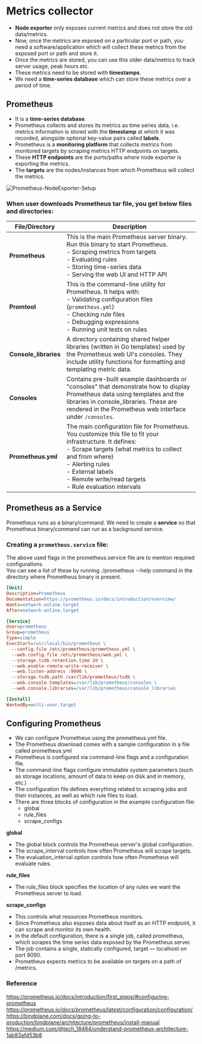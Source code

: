 # Metrics collector

- **Node exporter** only exposes current metrics and does not store the old data/metrics.
- Now, once the metrics are exposed on a particular port or path, you need a software/application which will collect these metrics from the exposed port or path and store it.
- Once the metrics are stored, you can use this older data/metrics to track server usage, peak hours etc.
- These metrics need to be stored with **timestamps**.
- We need a **time-series database** which can store these metrics over a period of time.

  
  

## **Prometheus**

- It is a **time-series database**.
- Prometheus collects and stores its metrics as time series data, i.e. metrics information is stored with the **timestamp** at which it was recorded, alongside optional key-value pairs called **labels**.
- Prometheus is a **monitoring platform** that collects metrics from monitored targets by scraping metrics HTTP endpoints on targets.
- These **HTTP endpoints** are the ports/paths where node exporter is exporting the metrics.
- The **targets** are the nodes/instances from which Prometheus will collect the metrics.


  
![Prometheus-NodeExporter-Setup](https://miro.medium.com/v2/resize:fit:720/format:webp/1*H81MyuL03UTX7_MPKp6A0A.png)

  
### When user downloads Prometheus tar file, you get below files and directories:

| File/Directory      | Description |
|---------------------|-------------|
| **Prometheus**      | This is the main Prometheus server binary. Run this binary to start Prometheus.<br>- Scraping metrics from targets <br>- Evaluating rules <br>- Storing time-series data <br>- Serving the web UI and HTTP API |
| **Promtool**        | This is the command-line utility for Prometheus. It helps with:<br>- Validating configuration files (`prometheus.yml`) <br>- Checking rule files <br>- Debugging expressions <br>- Running unit tests on rules |
| **Console_libraries** | A directory containing shared helper libraries (written in Go templates) used by the Prometheus web UI's consoles. They include utility functions for formatting and templating metric data. |
| **Consoles**        | Contains pre-built example dashboards or "consoles" that demonstrate how to display Prometheus data using templates and the libraries in console_libraries. These are rendered in the Prometheus web interface under `/consoles`. |
| **Prometheus.yml**  | The main configuration file for Prometheus. You customize this file to fit your infrastructure. It defines:<br>- Scrape targets (what metrics to collect and from where) <br>- Alerting rules <br>- External labels <br>- Remote write/read targets <br>- Rule evaluation intervals |
  


## **Prometheus as a Service**

Prometheus runs as a binary/command. We need to create a **service** so that Prometheus binary/command can run as a background service.

### **Creating a `prometheus.service` file:**

The above used flags in the prometheus.service file are to mention required configurations.  
You can see a list of these by running ./prometheus --help command in the directory where Prometheus binary is present.

```ini
[Unit]
Description=Prometheus
Documentation=https://prometheus.io/docs/introduction/overview/
Wants=network-online.target
After=network-online.target

[Service]
User=prometheus
Group=prometheus
Type=simple
ExecStart=/usr/local/bin/prometheus \
  --config.file /etc/prometheus/prometheus.yml \
  --web.config.file /etc/prometheus/web.yml \
  --storage.tsdb.retention.time 2d \
  --web.enable-remote-write-receiver \
  --web.listen-address :9090 \
  --storage.tsdb.path /var/lib/prometheus/tsdb \
  --web.console.templates=/var/lib/prometheus/consoles \
  --web.console.libraries=/var/lib/prometheus/console_libraries

[Install]
WantedBy=multi-user.target
```

## Configuring Prometheus
  - We can configure Prometheus using the prometheus.yml file.  
  - The Prometheus download comes with a sample configuration in a file called prometheus.yml  
  - Prometheus is configured via command-line flags and a configuration file.  
  - The command-line flags configure immutable system parameters (such as storage locations, amount of data to keep on disk and in memory, etc.)  
  - The configuration file defines everything related to scraping jobs and their instances, as well as which rule files to load.  
  - There are three blocks of configuration in the example configuration file:  
    - global
    - rule_files
    - scrape_configs

**global**
  - The global block controls the Prometheus server's global configuration.  
  - The scrape_interval controls how often Prometheus will scrape targets.  
  - The evaluation_interval option controls how often Prometheus will evaluate rules.  

**rule_files**
  - The rule_files block specifies the location of any rules we want the Prometheus server to load.

**scrape_configs**
  - This controls what resources Prometheus monitors.  
  - Since Prometheus also exposes data about itself as an HTTP endpoint, it can scrape and monitor its own health.  
  - In the default configuration, there is a single job, called prometheus, which scrapes the time series data exposed by the Prometheus server.  
  - The job contains a single, statically configured, target — localhost on port 9090.  
  - Prometheus expects metrics to be available on targets on a path of /metrics.  
    

### Reference
https://prometheus.io/docs/introduction/first_steps/#configuring-prometheus  
https://prometheus.io/docs/prometheus/latest/configuration/configuration/  
https://bindplane.com/docs/going-to-production/bindplane/architecture/prometheus/install-manual  
https://medium.com/@tech_18484/understand-prometheus-architecture-1ab83afd53b8
